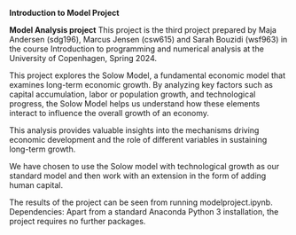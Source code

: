 **Introduction to Model Project** 

**Model Analysis project**
This project is the third project prepared by Maja Andersen (sdg196), Marcus Jensen (csw615) and Sarah Bouzidi (wsf963) in the course Introduction to programming and numerical analysis at the University of Copenhagen, Spring 2024.

This project explores the Solow Model, a fundamental economic model that examines long-term economic growth. By analyzing key factors such as capital accumulation, labor or population growth, and technological progress, the Solow Model helps us understand how these elements interact to influence the overall growth of an economy. 

This analysis provides valuable insights into the mechanisms driving economic development and the role of different variables in sustaining long-term growth.

We have chosen to use the Solow model with technological growth as our standard model and then work with an extension in the form of adding human capital.

The results of the project can be seen from running modelproject.ipynb.
Dependencies: Apart from a standard Anaconda Python 3 installation, the project requires no further packages.